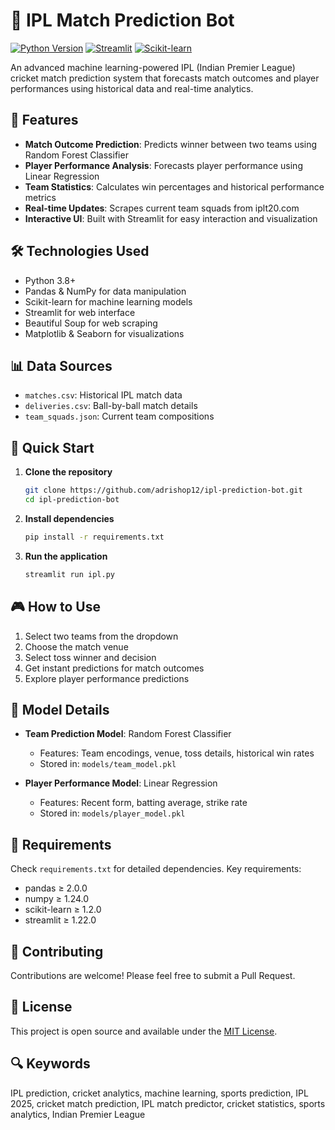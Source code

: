 # 🏏 IPL Match Prediction Bot

[![Python Version](https://img.shields.io/badge/python-3.8%2B-blue)]()
[![Streamlit](https://img.shields.io/badge/Streamlit-1.22.0%2B-FF4B4B)]()
[![Scikit-learn](https://img.shields.io/badge/Scikit--learn-1.2.0%2B-F7931E)]()

An advanced machine learning-powered IPL (Indian Premier League) cricket match prediction system that forecasts match outcomes and player performances using historical data and real-time analytics.

## 🎯 Features

- **Match Outcome Prediction**: Predicts winner between two teams using Random Forest Classifier
- **Player Performance Analysis**: Forecasts player performance using Linear Regression
- **Team Statistics**: Calculates win percentages and historical performance metrics
- **Real-time Updates**: Scrapes current team squads from iplt20.com
- **Interactive UI**: Built with Streamlit for easy interaction and visualization

## 🛠️ Technologies Used

- Python 3.8+
- Pandas & NumPy for data manipulation
- Scikit-learn for machine learning models
- Streamlit for web interface
- Beautiful Soup for web scraping
- Matplotlib & Seaborn for visualizations

## 📊 Data Sources

- `matches.csv`: Historical IPL match data
- `deliveries.csv`: Ball-by-ball match details
- `team_squads.json`: Current team compositions

## 🚀 Quick Start

1. **Clone the repository**
   ```bash
   git clone https://github.com/adrishop12/ipl-prediction-bot.git
   cd ipl-prediction-bot
   ```

2. **Install dependencies**
   ```bash
   pip install -r requirements.txt
   ```

3. **Run the application**
   ```bash
   streamlit run ipl.py
   ```

## 🎮 How to Use

1. Select two teams from the dropdown
2. Choose the match venue
3. Select toss winner and decision
4. Get instant predictions for match outcomes
5. Explore player performance predictions

## 🧠 Model Details

- **Team Prediction Model**: Random Forest Classifier
  - Features: Team encodings, venue, toss details, historical win rates
  - Stored in: `models/team_model.pkl`

- **Player Performance Model**: Linear Regression
  - Features: Recent form, batting average, strike rate
  - Stored in: `models/player_model.pkl`

## 📝 Requirements

Check `requirements.txt` for detailed dependencies. Key requirements:
- pandas ≥ 2.0.0
- numpy ≥ 1.24.0
- scikit-learn ≥ 1.2.0
- streamlit ≥ 1.22.0

## 🤝 Contributing

Contributions are welcome! Please feel free to submit a Pull Request.

## 📄 License

This project is open source and available under the [MIT License](LICENSE).

## 🔍 Keywords
IPL prediction, cricket analytics, machine learning, sports prediction, IPL 2025, cricket match prediction, IPL match predictor, cricket statistics, sports analytics, Indian Premier League
